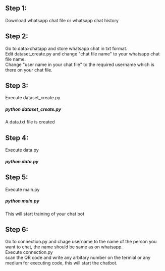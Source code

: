 ## Step 1:

Download whatsapp chat file or whatsapp chat history

## Step 2:
Go to data>chatapp and store whatsapp chat in txt format.<br/>
Edit dataset_create.py and change "chat file name" to your whatsapp chat file name.<br/>
Change "user name in your chat file" to the required username which is there on your chat file.

## Step 3:
Execute dataset_create.py

##### python dataset_create.py
A data.txt file is created

## Step 4:
Execute data.py
##### python data.py

## Step 5:
Execute main.py
##### python main.py
This will start training of your chat bot

## Step 6:
Go to connection.py and chage username to the name of the person you want to chat, the name should be same as on whatsapp.<br/>
Execute connection.py<br/>
scan the QR code and write any arbitary number on the termial or any medium for executing code, this will start the chatbot.

